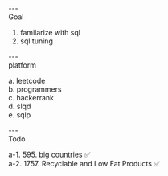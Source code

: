 ---\
Goal


1. familarize with sql
2. sql tuning



---\
platform


a. leetcode\
b. programmers\
c. hackerrank\
d. slqd\
e. sqlp



---\
Todo


a-1. 595. big countries :white_check_mark:\
a-2. 1757. Recyclable and Low Fat Products :white_check_mark:
